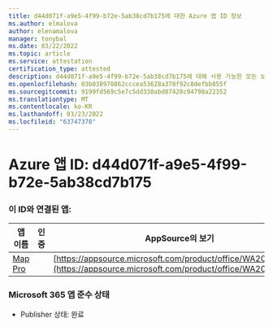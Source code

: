 ```yaml
---
title: d44d071f-a9e5-4f99-b72e-5ab38cd7b175에 대한 Azure 앱 ID 정보
ms.author: elmalova
author: elenamalova
manager: tonybal
ms.date: 03/22/2022
ms.topic: article
ms.service: attestation
certification_type: attested
description: d44d071f-a9e5-4f99-b72e-5ab38cd7b175에 대해 사용 가능한 모든 보안 및 규정 준수 정보입니다.
ms.openlocfilehash: 03b038978862cccea53628a378f92c8defbb855f
ms.sourcegitcommit: 9199fd569c5e7c5dd338abd87428c94798a22352
ms.translationtype: MT
ms.contentlocale: ko-KR
ms.lasthandoff: 03/23/2022
ms.locfileid: "63747378"
---
```

# <a name="azure-app-id-d44d071f-a9e5-4f99-b72e-5ab38cd7b175"></a>Azure 앱 ID: d44d071f-a9e5-4f99-b72e-5ab38cd7b175


### <a name="apps-associated-with-this-id"></a>이 ID와 연결된 앱:
| **앱 이름** | **인증** | **AppSource의 보기** |
|--------------|---------------|-----------------------|
| [Map Pro](../forward/WA200003434.md) |  | [https://appsource.microsoft.com/product/office/WA200003434](https://appsource.microsoft.com/product/office/WA200003434) |

### <a name="microsoft-365-app-compliance-status"></a>Microsoft 365 앱 준수 상태
- Publisher 상태: 완료

